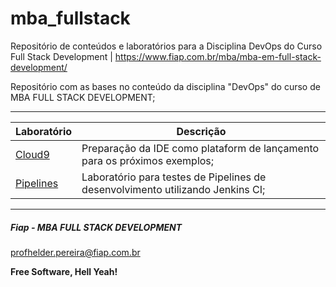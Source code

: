 # mba_fullstack
Repositório de conteúdos e laboratórios para a Disciplina DevOps do Curso Full Stack Development | https://www.fiap.com.br/mba/mba-em-full-stack-development/

Repositório com as bases no conteúdo da disciplina "DevOps" do curso de MBA FULL STACK DEVELOPMENT;

---

| Laboratório       | Descrição |
|-------------------|-----------|
| [Cloud9](https://github.com/fiapdevops/mba_fullstack/tree/main/cloud9) | Preparação da IDE como plataform de lançamento para os próximos exemplos; |
| [Pipelines](https://github.com/fiapdevops/mba_fullstack/tree/main/pipelines) | Laboratório para testes de Pipelines de desenvolvimento utilizando Jenkins CI; |

---
##### Fiap - MBA FULL STACK DEVELOPMENT
profhelder.pereira@fiap.com.br

**Free Software, Hell Yeah!**
